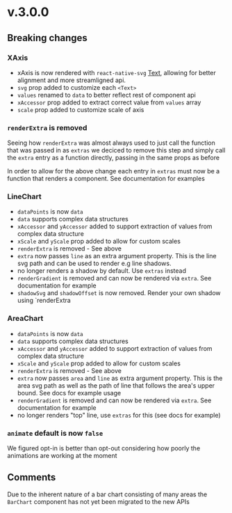 # v.3.0.0

## Breaking changes

### XAxis

* xAxis is now rendered with `react-native-svg` [Text](https://github.com/react-native-community/react-native-svg#text), 
    allowing for better alignment and more streamligned api.
* `svg` prop added to customize each `<Text>`
* `values` renamed to `data` to better reflect rest of component api
* `xAccessor` prop added to extract correct value from `values` array
* `scale` prop added to customize scale of axis

### `renderExtra` is removed
Seeing how `renderExtra` was almost always used to just call 
the function that was passed in as `extras` we deciced to remove this step 
and simply call the `extra` entry as a function directly, passing in the same props as before

In order to allow for the above change each entry in `extras`
must now be a function that renders a component. See documentation for examples

### LineChart

* `dataPoints` is now `data`
* `data` supports complex data structures
* `xAccessor` and `yAccessor` added to support extraction of values from complex data structure
* `xScale` and `yScale` prop added to allow for custom scales
* `renderExtra` is removed - See above
* `extra` now passes `line` as an extra argument property. This is the line svg path
    and can be used to render e.g line shadows.
* no longer renders a shadow by default. Use `extras` instead
* `renderGradient` is removed and can now be rendered via `extra`. See documentation for example
* `shadowSvg` and `shadowOffset` is now removed. Render your own shadow using `renderExtra

### AreaChart
* `dataPoints` is now `data`
* `data` supports complex data structures
* `xAccessor` and `yAccessor` added to support extraction of values from complex data structure
* `xScale` and `yScale` prop added to allow for custom scales
* `renderExtra` is removed - See above
* `extra` now passes `area` and `line` as extra argument property. 
    This is the area svg path as well as the path of line that follows the area's upper bound. See docs for example usage
* `renderGradient` is removed and can now be rendered via `extra`. See documentation for example
* no longer renders "top" line, use `extras` for this (see docs for example)
 
### `animate` default is now `false`
We figured opt-in is better than opt-out considering how poorly the animations are working at the moment

## Comments

Due to the inherent nature of a bar chart consisting of many areas the `BarChart` component has not yet been migrated to the new APIs  
